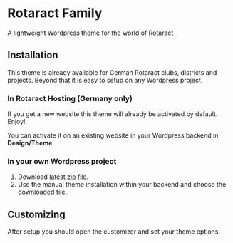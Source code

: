 # Rotaract Family
A lightweight Wordpress theme for the world of Rotaract

## Installation
This theme is already available for German Rotaract clubs, districts and projects. Beyond that it is easy to setup on any Wordpress project.

### In Rotaract Hosting (Germany only)
If you get a new website this theme will already be activated by default. Enjoy!

You can activate it on an existing website in your Wordpress backend in **Design/Theme**

### In your own Wordpress project

1. Download [latest zip file](https://github.com/rotaract/rotaract-family/releases/latest).
2. Use the manual theme installation within your backend and choose the downloaded file.

## Customizing
After setup you should open the customizer and set your theme options.
